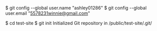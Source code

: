 $ git config --global user.name "ashley01286"
$ git config --global user.email "5578231winnie@gmail.com"

$ cd test-site
$ git init
Initialized Git repository in /public/test-site/.git/
